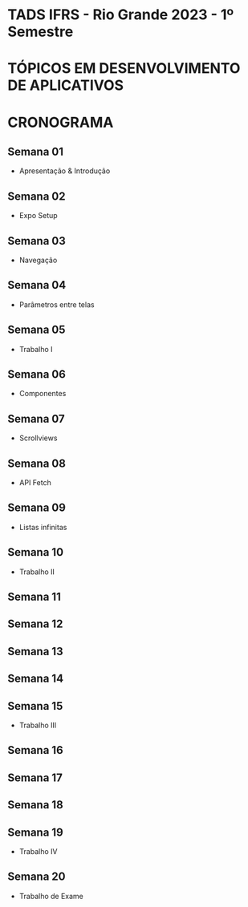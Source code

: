 # TADS IFRS - Rio Grande 2023 - 1º Semestre
# TÓPICOS EM DESENVOLVIMENTO DE APLICATIVOS

# CRONOGRAMA

## Semana 01
- Apresentação & Introdução

## Semana 02
- Expo Setup

## Semana 03
- Navegação

## Semana 04
- Parâmetros entre telas

## Semana 05
- Trabalho I

## Semana 06
- Componentes

## Semana 07
- Scrollviews

## Semana 08
- API Fetch

## Semana 09
- Listas infinitas

## Semana 10
- Trabalho II

## Semana 11

## Semana 12

## Semana 13

## Semana 14

## Semana 15
- Trabalho III

## Semana 16

## Semana 17

## Semana 18

## Semana 19
- Trabalho IV

## Semana 20
- Trabalho de Exame
